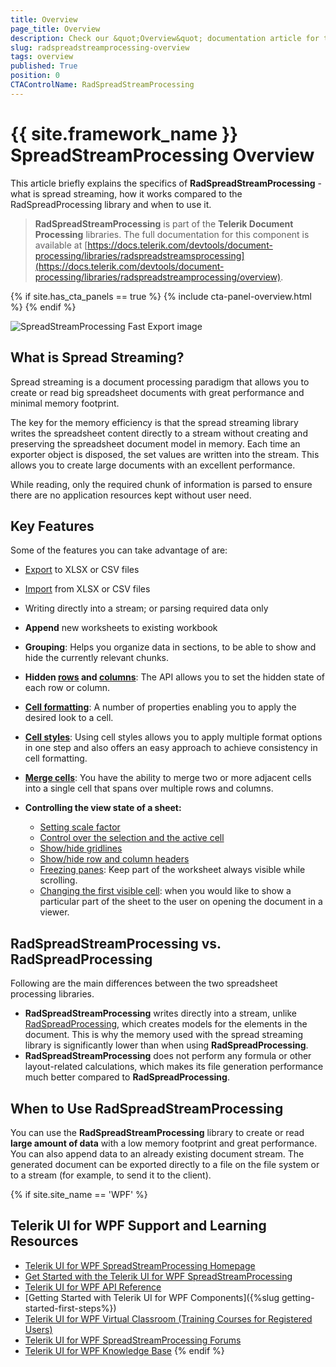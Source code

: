 ```yaml
---
title: Overview
page_title: Overview
description: Check our &quot;Overview&quot; documentation article for the RadSpreadStreamProcessing {{ site.framework_name }} control.
slug: radspreadstreamprocessing-overview
tags: overview
published: True
position: 0
CTAControlName: RadSpreadStreamProcessing
---
```


# {{ site.framework_name }} SpreadStreamProcessing Overview

This article briefly explains the specifics of **RadSpreadStreamProcessing** - what is spread streaming, how it works compared to the RadSpreadProcessing library and when to use it.

>**RadSpreadStreamProcessing** is part of the **Telerik Document Processing** libraries. The full documentation for this component is available at [https://docs.telerik.com/devtools/document-processing/libraries/radspreadstreamsprocessing](https://docs.telerik.com/devtools/document-processing/libraries/radspreadstreamprocessing/overview).

{% if site.has_cta_panels == true %}
{% include cta-panel-overview.html %}
{% endif %}

![SpreadStreamProcessing Fast Export image](images/SpreadStreamProcessing-Overview_01.png)


## What is Spread Streaming?

Spread streaming is a document processing paradigm that allows you to create or read big spreadsheet documents with great performance and minimal memory footprint. 

The key for the memory efficiency is that the spread streaming library writes the spreadsheet content directly to a stream without creating and preserving the spreadsheet document model in memory. Each time an exporter object is disposed, the set values are written into the stream. This allows you to create large documents with an excellent performance.

While reading, only the required chunk of information is parsed to ensure there are no application resources kept without user need.

## Key Features


Some of the features you can take advantage of are:

* [Export](https://docs.telerik.com/devtools/document-processing/libraries/radspreadstreamprocessing/export) to XLSX or CSV files

* [Import](https://docs.telerik.com/devtools/document-processing/libraries/radspreadstreamprocessing/import) from XLSX or CSV files

* Writing directly into a stream; or parsing required data only

* **Append** new worksheets to existing workbook

* **Grouping**: Helps you organize data in sections, to be able to show and hide the currently relevant chunks.

* **Hidden [rows](https://docs.telerik.com/devtools/document-processing/libraries/radspreadstreamprocessing/model/row) and [columns](https://docs.telerik.com/devtools/document-processing/libraries/radspreadstreamprocessing/model/column)**: The API allows you to set the hidden state of each row or column.

* [**Cell formatting**](https://docs.telerik.com/devtools/document-processing/libraries/radspreadstreamprocessing/model/cells#set-a-format): A number of properties enabling you to apply the desired look to a cell.

* [**Cell styles**](https://docs.telerik.com/devtools/document-processing/libraries/radspreadstreamprocessing/features/cell-styles): Using cell styles allows you to apply multiple format options in one step and also offers an easy approach to achieve consistency in cell formatting.

* [**Merge cells**](https://docs.telerik.com/devtools/document-processing/libraries/radspreadstreamprocessing/model/cells#merge-cells): You have the ability to merge two or more adjacent cells into a single cell that spans over multiple rows and columns.

* **Controlling the view state of a sheet:**
	* [Setting scale factor](https://docs.telerik.com/devtools/document-processing/libraries/radspreadstreamprocessing/features/worksheet-view-exporter#scale-a-document)
	* [Control over the selection and the active cell](https://docs.telerik.com/devtools/document-processing/libraries/radspreadstreamprocessing/features/worksheet-view-exporter#add-selection-to-a-document)
	* [Show/hide gridlines](https://docs.telerik.com/devtools/document-processing/libraries/radspreadstreamprocessing/features/worksheet-view-exporter#hide-grid-lines-and-row-or-column-headers)
	* [Show/hide row and column headers](https://docs.telerik.com/devtools/document-processing/libraries/radspreadstreamprocessing/features/worksheet-view-exporter#ide-grid-lines-and-row-or-column-headers)
	* [Freezing panes](https://docs.telerik.com/devtools/document-processing/libraries/radspreadstreamprocessing/features/worksheet-view-exporter#freeze-panes): Keep part of the worksheet always visible while scrolling.
	* [Changing the first visible cell](https://docs.telerik.com/devtools/document-processing/libraries/radspreadstreamprocessing/features/worksheet-view-exporter#change-the-first-visible-cell): when you would like to show a particular part of the sheet to the user on opening the document in a viewer.

## RadSpreadStreamProcessing vs. RadSpreadProcessing

Following are the main differences between the two spreadsheet processing libraries.

* __RadSpreadStreamProcessing__ writes directly into a stream, unlike [RadSpreadProcessing](https://docs.telerik.com/devtools/document-processing/libraries/radspreadprocessing/overview), which creates models for the elements in the document. This is why the memory used with the spread streaming library is significantly lower than when using __RadSpreadProcessing__.
* __RadSpreadStreamProcessing__ does not perform any formula or other layout-related calculations, which makes its file generation performance much better compared to __RadSpreadProcessing__.


## When to Use RadSpreadStreamProcessing

You can use the __RadSpreadStreamProcessing__ library to create or read __large amount of data__ with a low memory footprint and great performance. You can also append data to an already existing document stream. The generated document can be exported directly to a file on the file system or to a stream (for example, to send it to the client).

{% if site.site_name == 'WPF' %}
## Telerik UI for WPF Support and Learning Resources

* [Telerik UI for WPF SpreadStreamProcessing Homepage](https://www.telerik.com/products/wpf/spreadstreamprocessing.aspx)
* [Get Started with the Telerik UI for WPF SpreadStreamProcessing](https://docs.telerik.com/devtools/document-processing/libraries/radspreadstreamprocessing/getting-started)
* [Telerik UI for WPF API Reference](https://docs.telerik.com/devtools/wpf/api/)
* [Getting Started with Telerik UI for WPF Components]({%slug getting-started-first-steps%})
* [Telerik UI for WPF Virtual Classroom (Training Courses for Registered Users)](https://learn.telerik.com/learn/course/external/view/elearning/16/telerik-ui-for-wpf) 
* [Telerik UI for WPF SpreadStreamProcessing Forums](https://www.telerik.com/forums/wpf)
* [Telerik UI for WPF Knowledge Base](https://docs.telerik.com/devtools/wpf/knowledge-base)
{% endif %}

